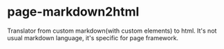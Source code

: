 # page-markdown2html
Translator from custom markdown(with custom elements) to html. It's not usual markdown language, it's specific for page framework.
